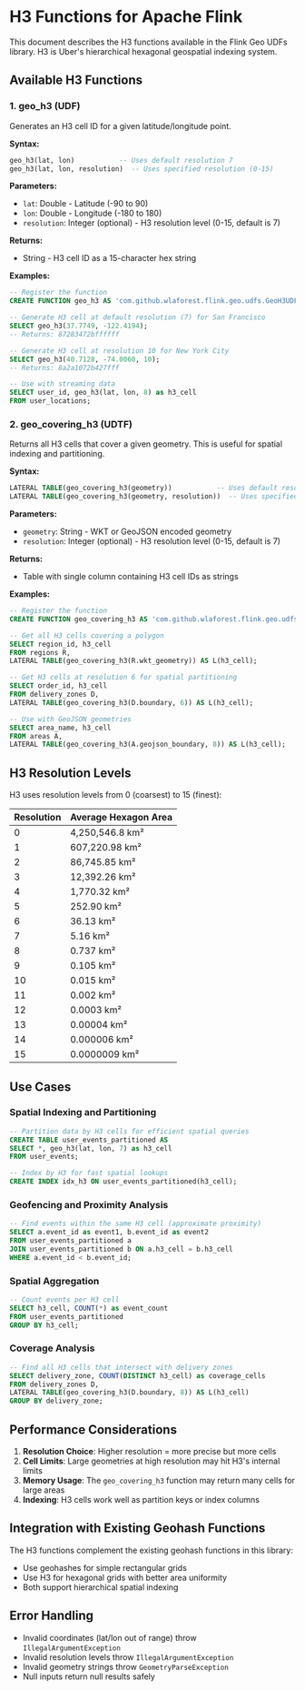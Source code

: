 # H3 Functions for Apache Flink

This document describes the H3 functions available in the Flink Geo UDFs library. H3 is Uber's hierarchical hexagonal geospatial indexing system.

## Available H3 Functions

### 1. geo_h3 (UDF)

Generates an H3 cell ID for a given latitude/longitude point.

**Syntax:**
```sql
geo_h3(lat, lon)           -- Uses default resolution 7
geo_h3(lat, lon, resolution)  -- Uses specified resolution (0-15)
```

**Parameters:**
- `lat`: Double - Latitude (-90 to 90)
- `lon`: Double - Longitude (-180 to 180)
- `resolution`: Integer (optional) - H3 resolution level (0-15, default is 7)

**Returns:**
- String - H3 cell ID as a 15-character hex string

**Examples:**
```sql
-- Register the function
CREATE FUNCTION geo_h3 AS 'com.github.wlaforest.flink.geo.udfs.GeoH3UDF';

-- Generate H3 cell at default resolution (7) for San Francisco
SELECT geo_h3(37.7749, -122.4194);
-- Returns: 87283472bffffff

-- Generate H3 cell at resolution 10 for New York City
SELECT geo_h3(40.7128, -74.0060, 10);
-- Returns: 8a2a1072b427fff

-- Use with streaming data
SELECT user_id, geo_h3(lat, lon, 8) as h3_cell
FROM user_locations;
```

### 2. geo_covering_h3 (UDTF)

Returns all H3 cells that cover a given geometry. This is useful for spatial indexing and partitioning.

**Syntax:**
```sql
LATERAL TABLE(geo_covering_h3(geometry))           -- Uses default resolution 7
LATERAL TABLE(geo_covering_h3(geometry, resolution))  -- Uses specified resolution
```

**Parameters:**
- `geometry`: String - WKT or GeoJSON encoded geometry
- `resolution`: Integer (optional) - H3 resolution level (0-15, default is 7)

**Returns:**
- Table with single column containing H3 cell IDs as strings

**Examples:**
```sql
-- Register the function
CREATE FUNCTION geo_covering_h3 AS 'com.github.wlaforest.flink.geo.udfs.GeoCoveringH3UDTF';

-- Get all H3 cells covering a polygon
SELECT region_id, h3_cell
FROM regions R,
LATERAL TABLE(geo_covering_h3(R.wkt_geometry)) AS L(h3_cell);

-- Get H3 cells at resolution 6 for spatial partitioning
SELECT order_id, h3_cell
FROM delivery_zones D,
LATERAL TABLE(geo_covering_h3(D.boundary, 6)) AS L(h3_cell);

-- Use with GeoJSON geometries
SELECT area_name, h3_cell
FROM areas A,
LATERAL TABLE(geo_covering_h3(A.geojson_boundary, 8)) AS L(h3_cell);
```

## H3 Resolution Levels

H3 uses resolution levels from 0 (coarsest) to 15 (finest):

| Resolution | Average Hexagon Area |
|-----------|---------------------|
| 0         | 4,250,546.8 km²     |
| 1         | 607,220.98 km²      |
| 2         | 86,745.85 km²       |
| 3         | 12,392.26 km²       |
| 4         | 1,770.32 km²        |
| 5         | 252.90 km²          |
| 6         | 36.13 km²           |
| 7         | 5.16 km²            |
| 8         | 0.737 km²           |
| 9         | 0.105 km²           |
| 10        | 0.015 km²           |
| 11        | 0.002 km²           |
| 12        | 0.0003 km²          |
| 13        | 0.00004 km²         |
| 14        | 0.000006 km²        |
| 15        | 0.0000009 km²       |

## Use Cases

### Spatial Indexing and Partitioning
```sql
-- Partition data by H3 cells for efficient spatial queries
CREATE TABLE user_events_partitioned AS
SELECT *, geo_h3(lat, lon, 7) as h3_cell
FROM user_events;

-- Index by H3 for fast spatial lookups
CREATE INDEX idx_h3 ON user_events_partitioned(h3_cell);
```

### Geofencing and Proximity Analysis
```sql
-- Find events within the same H3 cell (approximate proximity)
SELECT a.event_id as event1, b.event_id as event2
FROM user_events_partitioned a
JOIN user_events_partitioned b ON a.h3_cell = b.h3_cell
WHERE a.event_id < b.event_id;
```

### Spatial Aggregation
```sql
-- Count events per H3 cell
SELECT h3_cell, COUNT(*) as event_count
FROM user_events_partitioned
GROUP BY h3_cell;
```

### Coverage Analysis
```sql
-- Find all H3 cells that intersect with delivery zones
SELECT delivery_zone, COUNT(DISTINCT h3_cell) as coverage_cells
FROM delivery_zones D,
LATERAL TABLE(geo_covering_h3(D.boundary, 8)) AS L(h3_cell)
GROUP BY delivery_zone;
```

## Performance Considerations

1. **Resolution Choice**: Higher resolution = more precise but more cells
2. **Cell Limits**: Large geometries at high resolution may hit H3's internal limits
3. **Memory Usage**: The `geo_covering_h3` function may return many cells for large areas
4. **Indexing**: H3 cells work well as partition keys or index columns

## Integration with Existing Geohash Functions

The H3 functions complement the existing geohash functions in this library:
- Use geohashes for simple rectangular grids
- Use H3 for hexagonal grids with better area uniformity
- Both support hierarchical spatial indexing

## Error Handling

- Invalid coordinates (lat/lon out of range) throw `IllegalArgumentException`
- Invalid resolution levels throw `IllegalArgumentException`
- Invalid geometry strings throw `GeometryParseException`
- Null inputs return null results safely
